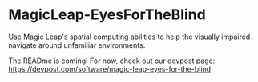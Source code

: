 # MagicLeap-EyesForTheBlind
Use Magic Leap's spatial computing abilities to help the visually impaired navigate around unfamiliar environments.

The READme is coming! For now, check out our devpost page: https://devpost.com/software/magic-leap-eyes-for-the-blind

